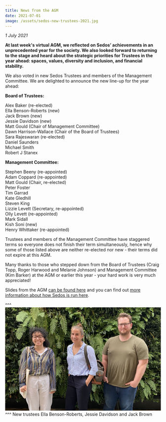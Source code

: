 ```yaml
---
title: News from the AGM
date: 2021-07-01
image: /assets/sedos-new-trustees-2021.jpg
---
```

*1 July 2021*

**At last week's virtual AGM, we reflected on Sedos’ achievements in an unprecedented year for the society. We also looked forward to returning to the stage and heard about the strategic priorities for Trustees in the year ahead: spaces, values, diversity and inclusion, and financial stability.**

We also voted in new Sedos Trustees and members of the Management Committee. We are delighted to announce the new line-up for the year ahead:

**Board of Trustees:**

Alex Baker (re-elected)\
Ella Benson-Roberts (new)\
Jack Brown (new)\
Jessie Davidson (new)\
Matt Gould (Chair of Management Committee)\
Dawn Harrison-Wallace (Chair of the Board of Trustees)\
Sara Rajeswaran (re-elected)\
Daniel Saunders\
Michael Smith\
Robert J Stanex

**Management Committee:** 

Stephen Beeny (re-appointed)\
Adam Coppard (re-appointed)\
Matt Gould (Chair, re-elected)\
Peter Foster \
Tim Garrad\
Kate Gledhill\
Steven King\
Lizzie Levett (Secretary, re-appointed)\
Olly Levett (re-appointed)\
Mark Sidall\
Kish Soni (new)\
Henry Whittaker (re-appointed)

Trustees and members of the Management Committee have staggered terms so everyone does not finish their term simultaneously, hence why some of those listed above are neither re-elected nor new - their terms did not expire at this AGM.

Many thanks to those who stepped down from the Board of Trustees (Craig Topp, Roger Harwood and Melanie Johnson) and Management Committee (Kim Barker) at the AGM or earlier this year - your hard work is very much appreciated!

Slides from the AGM [can be found here](https://drive.google.com/file/d/1rIUzosugaYjIY3rSV59TNhXoRsysm1S8/view?usp=sharing) and you can find out [more information about how Sedos is run here](https://sedos.co.uk/about/how-we-operate).

^^^ ![](/assets/sedos-new-trustees-2021.jpg)
^^^ New trustees Ella Benson-Roberts, Jessie Davidson and Jack Brown